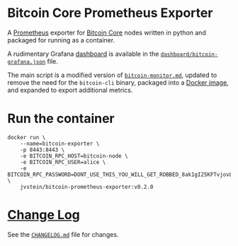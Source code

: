 # Bitcoin Core Prometheus Exporter

A [Prometheus] exporter for [Bitcoin Core] nodes written in python and packaged for running as a container.

A rudimentary Grafana [dashboard] is available in the [`dashboard/bitcoin-grafana.json`](dashboard/bitcoin-grafana.json)
file.

The main script is a modified version of [`bitcoin-monitor.md`][source-gist], updated to remove the need for the
`bitcoin-cli` binary, packaged into a [Docker image][docker-image], and expanded to export additional metrics.

[Bitcoin Core]: https://github.com/bitcoin/bitcoin
[Prometheus]: https://github.com/prometheus/prometheus
[docker-image]: https://hub.docker.com/r/jvstein/bitcoin-prometheus-exporter

[source-gist]: https://gist.github.com/ageis/a0623ae6ec9cfc72e5cb6bde5754ab1f
[python-bitcoinlib]: https://github.com/petertodd/python-bitcoinlib
[dashboard]: https://grafana.com/grafana/dashboards/11274

# Run the container
```
docker run \
    --name=bitcoin-exporter \
    -p 8443:8443 \
    -e BITCOIN_RPC_HOST=bitcoin-node \
    -e BITCOIN_RPC_USER=alice \
    -e BITCOIN_RPC_PASSWORD=DONT_USE_THIS_YOU_WILL_GET_ROBBED_8ak1gI25KFTvjovL3gAM967mies3E= \
    jvstein/bitcoin-prometheus-exporter:v0.2.0
```

# [Change Log](CHANGELOG.md)
See the [`CHANGELOG.md`](CHANGELOG.md) file for changes.
